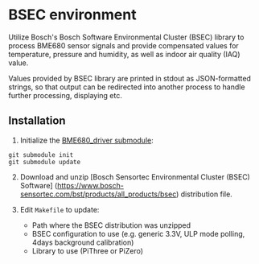 BSEC environment
================

Utilize Bosch's Bosch Software Environmental Cluster (BSEC) library to process BME680
sensor signals and provide compensated values for temperature, pressure and humidity,
as well as indoor air quality (IAQ) value.

Values provided by BSEC library are printed in stdout as JSON-formatted strings, so that
output can be redirected into another process to handle further processing, displaying etc.

Installation
------------

1. Initialize the [BME680_driver submodule](https://github.com/BoschSensortec/BME680_driver):

```
git submodule init
git submodule update
```

2. Download and unzip [Bosch Sensortec Environmental Cluster (BSEC) Software]
(https://www.bosch-sensortec.com/bst/products/all_products/bsec) distribution file.

3. Edit `Makefile` to update:
    - Path where the BSEC distribution was unzipped
    - BSEC configuration to use (e.g. generic 3.3V, ULP mode polling, 4days background calibration)
    - Library to use (PiThree or PiZero)
